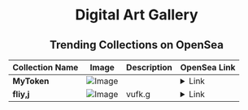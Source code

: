 <div align="center">

# Digital Art Gallery

## Trending Collections on OpenSea

| Collection Name                       | Image                                                                                     | Description                       | OpenSea Link                                                                                          |
|---------------------------------------|-------------------------------------------------------------------------------------------|-----------------------------------|--------------------------------------------------------------------------------------------------------|
| **MyToken** | ![Image](https://i.seadn.io/s/raw/files/ce910975d4d890ac6c1a3c800b37412c.png?w=500&auto=format?w=200&auto=format) |  | <details><summary>Link</summary>[MyToken](https://opensea.io/collection/mytoken-564)</details> |
| **fliy,j** | ![Image](https://i.seadn.io/s/raw/files/3c2510d851d058e47068817e46b2f91a.png?w=500&auto=format?w=200&auto=format) | vufk.g | <details><summary>Link</summary>[fliy,j](https://opensea.io/collection/fliy-j)</details> |

</div>